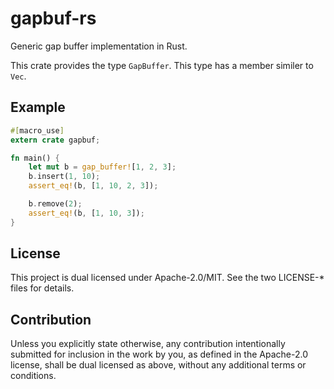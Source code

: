 # gapbuf-rs
Generic gap buffer implementation in Rust.

This crate provides the type `GapBuffer`.
This type has a member similer to `Vec`.

## Example

```rust
#[macro_use]
extern crate gapbuf;

fn main() {
    let mut b = gap_buffer![1, 2, 3];
    b.insert(1, 10);
    assert_eq!(b, [1, 10, 2, 3]);

    b.remove(2);
    assert_eq!(b, [1, 10, 3]);
}
```

## License
This project is dual licensed under Apache-2.0/MIT. See the two LICENSE-* files for details.

## Contribution
Unless you explicitly state otherwise, any contribution intentionally submitted for inclusion in the work by you, as defined in the Apache-2.0 license, shall be dual licensed as above, without any additional terms or conditions.
